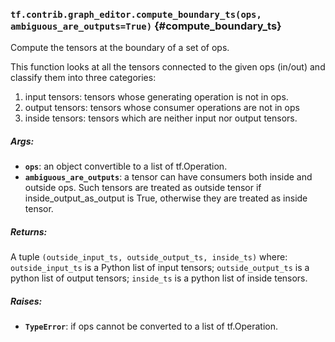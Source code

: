 ### `tf.contrib.graph_editor.compute_boundary_ts(ops, ambiguous_are_outputs=True)` {#compute_boundary_ts}

Compute the tensors at the boundary of a set of ops.

This function looks at all the tensors connected to the given ops (in/out)
and classify them into three categories:
1) input tensors: tensors whose generating operation is not in ops.
2) output tensors: tensors whose consumer operations are not in ops
3) inside tensors: tensors which are neither input nor output tensors.

##### Args:


*  <b>`ops`</b>: an object convertible to a list of tf.Operation.
*  <b>`ambiguous_are_outputs`</b>: a tensor can have consumers both inside and outside
    ops. Such tensors are treated as outside tensor if inside_output_as_output
    is True, otherwise they are treated as inside tensor.

##### Returns:

  A tuple `(outside_input_ts, outside_output_ts, inside_ts)` where:
    `outside_input_ts` is a Python list of input tensors;
    `outside_output_ts` is a python list of output tensors;
    `inside_ts` is a python list of inside tensors.

##### Raises:


*  <b>`TypeError`</b>: if ops cannot be converted to a list of tf.Operation.

